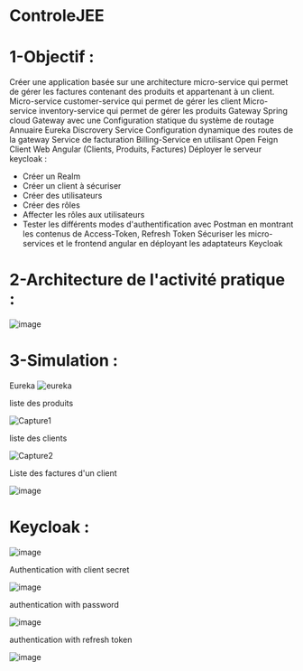 # ControleJEE

# 1-Objectif :

Créer une application basée sur une architecture micro-service qui permet de gérer les factures contenant des produits et appartenant à un client.
Micro-service customer-service qui permet de gérer les client
Micro-service inventory-service qui permet de gérer les produits
Gateway Spring cloud Gateway avec une Configuration statique du système de routage
Annuaire Eureka Discrovery Service
Configuration dynamique des routes de la gateway
Service de facturation Billing-Service en utilisant Open Feign
Client Web Angular (Clients, Produits, Factures)
Déployer le serveur keycloak :
- Créer un Realm
- Créer un client à sécuriser
- Créer des utilisateurs
- Créer des rôles
- Affecter les rôles aux utilisateurs
- Tester les différents modes d'authentification avec Postman en montrant les contenus de Access-Token, Refresh Token
Sécuriser les micro-services et le frontend angular en déployant les adaptateurs Keycloak

# 2-Architecture de l'activité pratique :

![image](https://user-images.githubusercontent.com/82736657/209477287-32c6014d-fefa-43c5-88b4-8c45b7c202f1.png)

# 3-Simulation :

Eureka
![eureka](https://user-images.githubusercontent.com/82736657/209446684-c1958ae9-4616-4ff1-8691-d593b8de59ff.png)

liste des produits 

![Capture1](https://user-images.githubusercontent.com/82736657/209446706-c211ed06-9d53-4235-8ac9-4e399cc958f1.PNG)

liste des clients

![Capture2](https://user-images.githubusercontent.com/82736657/209446715-4e8aa204-780b-4eac-a7f5-3fe19a2908cb.PNG)

Liste des factures d'un client 

![image](https://user-images.githubusercontent.com/82736657/209477340-f9bade7f-5583-4610-a547-08546ce235b9.png)

# Keycloak :

![image](https://user-images.githubusercontent.com/82736657/209477403-286f4981-5937-4b25-a3cc-f96e05f6dcb8.png)

Authentication with client secret

![image](https://user-images.githubusercontent.com/82736657/209477419-b07f9042-5a32-4106-8716-3ddb3662ceb1.png)

authentication with password

![image](https://user-images.githubusercontent.com/82736657/209477441-9e6abd17-3f89-4ff5-af59-3d1179b78afe.png)

authentication with refresh token

![image](https://user-images.githubusercontent.com/82736657/209477452-44fac8d0-11a6-4747-b06e-e9a0df25f15a.png)



